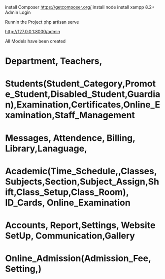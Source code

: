 install Composer 
https://getcomposer.org/
install node 
install xampp 8.2+
Admin Login

Runnin the Project 
php artisan serve

http://127.0.0.1:8000/admin

All Models have been created 
# Department, Teachers,
# Students(Student_Category,Promote_Student,Disabled_Student,Guardian),Examination,Certificates,Online_Examination,Staff_Management
# Messages, Attendence, Billing, Library,Lanaguage,  
# Academic(Time_Schedule,,Classes,Subjects,Section,Subject_Assign,Shift,Class_Setup,Class_Room), ID_Cards, Online_Examination
# Accounts, Report,Settings, Website SetUp, Communication,Gallery
# Online_Admission(Admission_Fee, Setting,)


